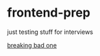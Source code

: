 # frontend-prep
just testing stuff for interviews

[breaking bad one](https://breakingbad.rickcel.com/)
